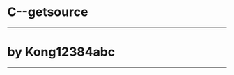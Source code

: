 # C--getsource
______________________________________________
# by Kong12384abc
______________________________________________

